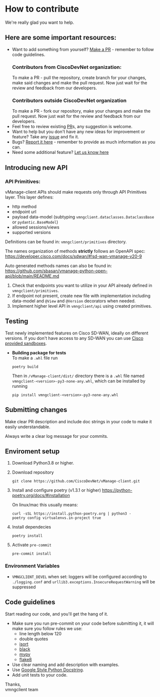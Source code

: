 # How to contribute

We're really glad you want to help.

## Here are some important resources:

  * Want to add something from yourself? [Make a PR](https://github.com/CiscoDevNet/vManage-client/pulls) - remember to follow code guidelines.
    ### Contributors from CiscoDevNet organization:
    To make a PR - pull the repository, create branch for your changes, make said changes and make the pull request. Now just wait for the review and feedback from our developers.  
    ### Contributors outside CiscoDevNet organization
    To make a PR - fork our repository, make your changes and make the pull request. Now just wait for the review and feedback from our developers.
  * Feel free to review existing [PR](https://github.com/CiscoDevNet/vManage-client/pulls)s, any suggestion is welcome.
  * Want to help but you don't have any new ideas for improvement or feature? Take any [issue](https://github.com/CiscoDevNet/vManage-client/issues) and fix it.
  * Bugs? [Report it here](https://github.com/CiscoDevNet/vManage-client/issues/new?assignees=&labels=needs+review&template=bug_report.yml) - remember to provide as much information as you can.
  * Need some additional feature? [Let us know here](https://github.com/CiscoDevNet/vManage-client/issues/new?assignees=&labels=enhancement&template=feature_request.yml)

## Introducing new API

  ### API Primitives:
  vManage-client APIs should make requests only through API Primitives layer. This layer defines:
  * http method
  * endpoint url
  * payload data-model (subtyping `vmngclient.dataclasses.DataclassBase` or `pydantic.BaseModel`)
  * allowed sessions/views
  * supported versions

  Definitions can be found in: `vmngclient/primitives` directory.

  The names organization of methods **strictly** follows an OpenAPI spec: https://developer.cisco.com/docs/sdwan/#!sd-wan-vmanage-v20-9

  Auto generated methods names can also be found in: https://github.com/sbasan/vmanage-python-open-api/blob/main/README.md

1. Check that endpoints you want to utilize in your API already defined in `vmngclient/primitives`.
2. If endpoint not present, create new file with implementation including data-model and `@View` and `@Version` decorators when needed.
3. Implement higher level API in `vmngclient/api` using created primitives.

## Testing

Test newly implemented features on Cisco SD-WAN, ideally on different versions. If you don't have access to any SD-WAN you can use [Cisco provided sandboxes](https://developer.cisco.com/sdwan/sandbox/).

- **Building package for tests**\
  To make a `.whl` file run
  ```
  poetry build
  ```
  Then in `/vManage-client/dist/` directory there is a `.whl` file named `vmngclient-<version>-py3-none-any.whl`, which can be installed by running
  ```
  pip install vmngclient-<version>-py3-none-any.whl
  ```

## Submitting changes

Make clear PR description and include doc strings in your code to make it easily understandable.

Always write a clear log message for your commits.

## Enviroment setup
1. Download Python3.8 or higher.
2. Download repository
    ```
    git clone https://github.com/CiscoDevNet/vManage-client.git
    ```
3. Install and configure poetry (v1.3.1 or higher)
    https://python-poetry.org/docs/#installation

    On linux/mac this usually means:
    ```
    curl -sSL https://install.python-poetry.org | python3 -
    poetry config virtualenvs.in-project true
    ```
4. Install dependecies 
    ```
    poetry install
    ```
5. Activate `pre-commit`
    ```
    pre-commit install
    ```
### Environment Variables
- `VMNGCLIENT_DEVEL` when set: loggers will be configured according to `./logging.conf` and `urllib3.exceptions.InsecureRequestWarning` will be suppressed

## Code guidelines

Start reading our code, and you'll get the hang of it.

  * Make sure you run pre-commit on your code before submitting it, it will make sure you follow rules we use:
    * line length below 120
    * double quotes
    * [isort](https://pypi.org/project/isort/)
    * [black](https://pypi.org/project/black/)
    * [mypy](https://pypi.org/project/mypy/)
    * [flake8](https://pypi.org/project/flake8/)
  * Use clear naming and add description with examples.
  * Use [Google Style Python Docstring](https://sphinxcontrib-napoleon.readthedocs.io/en/latest/example_google.html).
  * Add unit tests to your code.

Thanks,\
vmngclient team
